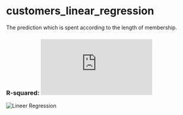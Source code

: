 # customers_linear_regression
The prediction which is spent according to the length of membership.

### R-squared: ![](https://latex.codecogs.com/gif.latex?R%5E%7B2%7D%20%3D%2062.50%20%25)

![Lineer Regression](https://github.com/gurselturkeri/customers_lineer_regression/blob/main/graph.png)
